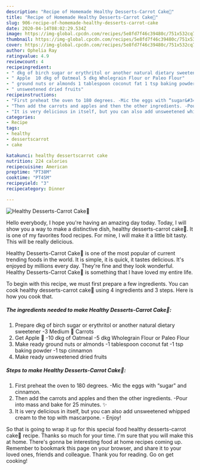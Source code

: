 ```yaml
---
description: "Recipe of Homemade Healthy Desserts-Carrot Cake🥕"
title: "Recipe of Homemade Healthy Desserts-Carrot Cake🥕"
slug: 906-recipe-of-homemade-healthy-desserts-carrot-cake
date: 2020-04-14T08:02:29.534Z
image: https://img-global.cpcdn.com/recipes/5e8fd7f46c39480c/751x532cq70/healthy-desserts-carrot-cake🥕-recipe-main-photo.jpg
thumbnail: https://img-global.cpcdn.com/recipes/5e8fd7f46c39480c/751x532cq70/healthy-desserts-carrot-cake🥕-recipe-main-photo.jpg
cover: https://img-global.cpcdn.com/recipes/5e8fd7f46c39480c/751x532cq70/healthy-desserts-carrot-cake🥕-recipe-main-photo.jpg
author: Ophelia Ray
ratingvalue: 4.9
reviewcount: 4
recipeingredient:
- " dkg of birch sugar or erythritol or another natural dietary sweetener 3 Medium  Carrots"
- " Apple  10 dkg of Oatmeal 5 dkg Wholegrain Flour or Paleo Flour"
- " ground nuts or almonds 1 tablespoon coconut fat 1 tsp baking powder 1 tsp cinnamon"
- " unsweetened dried fruits"
recipeinstructions:
- "First preheat the oven to 180 degrees. -Mic the eggs with “sugar&#34; and cinnamon."
- "Then add the carrots and apples and then the other ingredients. -Pour into mass and bake for 25 minutes. ✨"
- "It is very delicious in itself, but you can also add unsweetened whipped cream to the top with mascarpone.  Enjoy!"
categories:
- Recipe
tags:
- healthy
- dessertscarrot
- cake

katakunci: healthy dessertscarrot cake 
nutrition: 224 calories
recipecuisine: American
preptime: "PT38M"
cooktime: "PT45M"
recipeyield: "3"
recipecategory: Dinner

---
```



![Healthy Desserts-Carrot Cake🥕](https://img-global.cpcdn.com/recipes/5e8fd7f46c39480c/751x532cq70/healthy-desserts-carrot-cake🥕-recipe-main-photo.jpg)

Hello everybody, I hope you're having an amazing day today. Today, I will show you a way to make a distinctive dish, healthy desserts-carrot cake🥕. It is one of my favorites food recipes. For mine, I will make it a little bit tasty. This will be really delicious.



Healthy Desserts-Carrot Cake🥕 is one of the most popular of current trending foods in the world. It is simple, it is quick, it tastes delicious. It's enjoyed by millions every day. They're fine and they look wonderful. Healthy Desserts-Carrot Cake🥕 is something that I have loved my entire life.


To begin with this recipe, we must first prepare a few ingredients. You can cook healthy desserts-carrot cake🥕 using 4 ingredients and 3 steps. Here is how you cook that.

<!--inarticleads1-->

##### The ingredients needed to make Healthy Desserts-Carrot Cake🥕:

1. Prepare  dkg of birch sugar or erythritol or another natural dietary sweetener -3 Medium 🥕 Carrots
1. Get  Apple 🍎 -10 dkg of Oatmeal -5 dkg Wholegrain Flour or Paleo Flour
1. Make ready  ground nuts or almonds -1 tablespoon coconut fat -1 tsp baking powder -1 tsp cinnamon
1. Make ready  unsweetened dried fruits




<!--inarticleads2-->

##### Steps to make Healthy Desserts-Carrot Cake🥕:

1. First preheat the oven to 180 degrees. -Mic the eggs with “sugar&#34; and cinnamon.
1. Then add the carrots and apples and then the other ingredients. -Pour into mass and bake for 25 minutes. ✨
1. It is very delicious in itself, but you can also add unsweetened whipped cream to the top with mascarpone.  - Enjoy!




So that is going to wrap it up for this special food healthy desserts-carrot cake🥕 recipe. Thanks so much for your time. I'm sure that you will make this at home. There's gonna be interesting food at home recipes coming up. Remember to bookmark this page on your browser, and share it to your loved ones, friends and colleague. Thank you for reading. Go on get cooking!
